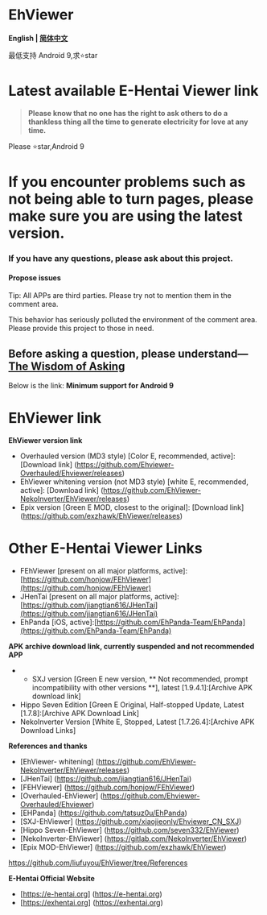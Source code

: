 # EhViewer

**English | [简体中文](https://github.com/liufuyou/EhViewer/blob/main/README-ZH.md)**

最低支持 Android 9,求⭐️star

# Latest available E-Hentai Viewer link

> **Please know that no one has the right to ask others to do a thankless thing all the time to generate electricity for love at any time.**

Please ⭐️star,Android 9

# If you encounter problems such as not being able to turn pages, please make sure you are using the latest version.

### If you have any questions, please ask about this project.
#### Propose issues

Tip: All APPs are third parties. Please try not to mention them in the comment area.

This behavior has seriously polluted the environment of the comment area. Please provide this project to those in need.
## Before asking a question, please understand—[The Wisdom of Asking](http://www.catb.org/~esr/faqs/smart-questions.html)

Below is the link:
**Minimum support for Android 9**
# EhViewer link

**EhViewer version link**

- Overhauled version (MD3 style) [Color E, recommended, active]: [Download link] (https://github.com/Ehviewer-Overhauled/Ehviewer/releases)
- EhViewer whitening version (not MD3 style) [white E, recommended, active]: [Download link] (https://github.com/EhViewer-NekoInverter/EhViewer/releases)
- Epix version [Green E MOD, closest to the original]: [Download link] (https://github.com/exzhawk/EhViewer/releases)

# Other E-Hentai Viewer Links

- FEhViewer [present on all major platforms, active]:[https://github.com/honjow/FEhViewer](https://github.com/honjow/FEhViewer)
- JHenTai [present on all major platforms, active]:[https://github.com/jiangtian616/JHenTai](https://github.com/jiangtian616/JHenTai)
- EhPanda [iOS, active]:[https://github.com/EhPanda-Team/EhPanda](https://github.com/EhPanda-Team/EhPanda)

**APK archive download link, currently suspended and not recommended APP**
- - SXJ version [Green E new version, ** Not recommended, prompt incompatibility with other versions **], latest [1.9.4.1]:[Archive APK download link]
- Hippo Seven Edition [Green E Original, Half-stopped Update, Latest [1.7.8]:[Archive APK Download Link]
- NekoInverter Version [White E, Stopped, Latest [1.7.26.4]:[Archive APK Download Links]

**References and thanks**
- [EhViewer- whitening] (https://github.com/EhViewer-NekoInverter/EhViewer/releases)
- [JHenTai] (https://github.com/jiangtian616/JHenTai)
- [FEHViewer] (https://github.com/honjow/FEhViewer) 
- [Overhauled-EhViewer] (https://github.com/Ehviewer-Overhauled/Ehviewer)
- [EHPanda] (https://github.com/tatsuz0u/EhPanda)
- [SXJ-EhViewer] (https://github.com/xiaojieonly/Ehviewer_CN_SXJ)
- [Hippo Seven-EhViewer] (https://github.com/seven332/EhViewer)
- [NekoInverter-EhViewer] (https://gitlab.com/NekoInverter/EhViewer) 
- [Epix MOD-EhViewer] (https://github.com/exzhawk/EhViewer)

https://github.com/liufuyou/EhViewer/tree/References

**E-Hentai Official Website**

- [https://e-hentai.org] (https://e-hentai.org)
- [https://exhentai.org] (https://exhentai.org)

